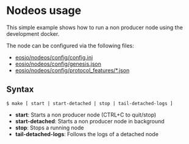 # Nodeos usage

This simple example shows how to run a non producer node using the development docker.

The node can be configured via the following files:

- [eosio/nodeos/config/config.ini](./eosio/nodeos/config/config.ini)
- [eosio/nodeos/config/genesis.json](./eosio/nodeos/config/genesis.json)
- [eosio/nodeos/config/protocol_features/*.json](./eosio/nodeos/config/protocol_features)

## Syntax

`
$ make [ start | start-detached | stop | tail-detached-logs ]
`

- **start**: Starts a non producer node (CTRL+C to quit/stop)
- **start-detached**: Starts a non producer node in background
- **stop**: Stops a running node
- **tail-detached-logs**: Follows the logs of a detached node
